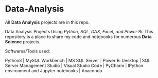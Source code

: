 # Data-Analysis
All **Data Analysis** projects are in this repo.

Data Analysis Projects Using _Python, SQL, DAX, Excel, and Power Bi._
This repository is a place to share my code and notebooks for numerous **Data Science** projects.

Softwares/Tools used:

Python3 | 
MySQL Workbench | 
MS SQL Server |
Power Bi Desktop | 
SQL Server Management Studio | 
Visual Studio Code | 
PyCharm | 
IPython environment and Jupyter notebooks | 
Anaconda 

